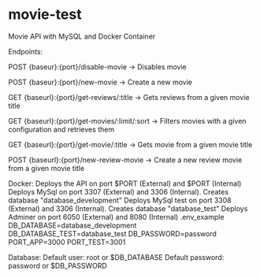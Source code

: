 # movie-test
Movie API with MySQL and Docker Container

Endpoints:

POST {baseur}:{port}/disable-movie -> Disables movie 

POST {baseur}:{port}/new-movie -> Create a new movie

GET {baseurl}:{port}/get-reviews/:title -> Gets reviews from a given movie title

GET {baseurl}:{port}/get-movies/:limit/:sort -> Filters movies with a given configuration and retrieves them

GET {baseurl}:{port}/get-movie/:title -> Gets movie from a given movie title

POST {baseurl}:{port}/new-review-movie ->  Create a new review movie from a given movie title


Docker:
Deploys the API on port $PORT (External) and $PORT (Internal)
Deploys MySql on port 3307 (External) and 3306 (Internal). Creates database "database_development"
Deploys MySql test on port 3308 (External) and 3306 (Internal). Creates database "database_test"
Deploys Adminer on port 6050 (External) and 8080 (Internal)
.env_example 
DB_DATABASE=database_development
DB_DATABASE_TEST=database_test
DB_PASSWORD=password
PORT_APP=3000
PORT_TEST=3001

Database:
Default user: root or $DB_DATABASE
Default password: password or $DB_PASSWORD
